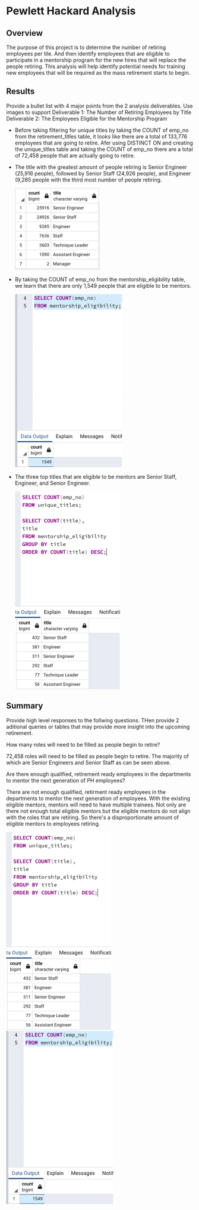 # Pewlett Hackard Analysis

## Overview

  The purpose of this project is to determine the number of retiring employees per tile. And then identify employees that are eligible to participate in a mentorship program for the new hires that will replace the people retiring. This analysis will help identify potential needs for training new employees that will be required as the mass retirement starts to begin.

## Results

Provide a bullet list with 4 major points from the 2 analysis deliverables. Use images to support
Deliverable 1: The Number of Retiring Employees by Title
Deliverable 2: The Employees Eligible for the Mentorship Program

- Before taking filtering for unique titles by taking the COUNT of emp_no from the retirement_titles table, it looks like there are a total of 133,776 employees
  that are going to retire. Afer using DISTINCT ON and creating the unique_titles table and taking the COUNT of emp_no there are a total of 72,458 people that 
  are actually going to retire. 

- The title with the greatest amount of people retiring is Senior Engineer (25,916 people), followed by Senior Staff (24,926 people), and Engineer (9,285 people
  with the third most number of people retiring.
  
  ![](/Resources/retiring_titles.png)

- By taking the COUNT of emp_no from the mentorship_eligibility table, we learn that there are only 1,549 people that are eligible to be mentors.

  ![](/Resources/mentorship_count.png)
  
- The three top titles that are eligible to be mentors are Senior Staff, Engineer, and Senior Engineer.

  ![](/Resources/mentor_titles_count.png)
  


## Summary

Provide high level responses to the follwing questions. THen provide 2 aditional queries or tables that may provide more insight into the upcoming retirement.

How many roles will need to be filled as people begin to retire?

72,458 roles will need to be filled as people begin to retire. The majority of which are Senior Engineers and Senior Staff as can be seen above. 

Are there enough qualified, retirement ready employees in the departments to mentor the next generation of PH employees?

There are not enough qualified, retirment ready employees in the departments to mentor the next generation of employees. With the existing eligible mentors, mentors will need to have multiple trainees. Not only are there not enough total eligible mentors but the eligible mentors do not align with the roles that are retiring. So there's a disproportionate amount of eligible mentors to employees retiring.

![](/Resources/mentor_titles_count.png)
![](/Resources/mentorship_count.png)
